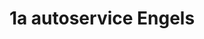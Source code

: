 ---
title: "1a autoservice Engels"
url: /langenfeld-rheinland/1a-autoservice-engels/
shop: Autowerkstatt
---